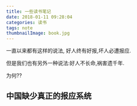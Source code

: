 ```yaml
---
title: 一些读书笔记
date: 2018-01-11 09:28:04
categories: 读书
tags: note
thumbnailImage: book.jpg
---
```


一直以来都有这样的说法, 好人终有好报,坏人必遭报应.

但是我们也有另外一种说法:好人不长命,祸害遗千年.

为何??

<!--more -->

## 中国缺少真正的报应系统